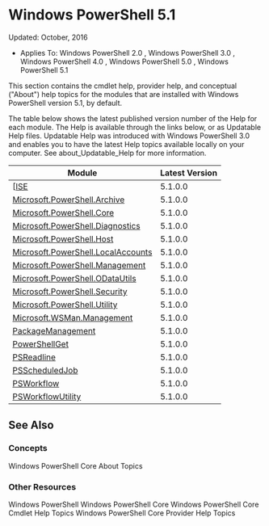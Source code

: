 # Windows PowerShell 5.1

Updated: October, 2016
- Applies To: Windows PowerShell 2.0
, Windows PowerShell 3.0
, Windows PowerShell 4.0
, Windows PowerShell 5.0
, Windows PowerShell 5.1

This section contains the cmdlet help, provider help,
and conceptual ("About") help topics for the modules that are installed with Windows PowerShell version 5.1, by default.

The table below shows the latest published version number of the Help for each module.
The Help is available through the links below, or as Updatable Help files.
Updatable Help was introduced with Windows PowerShell 3.0 and enables you to have the latest Help topics available locally on your computer.
See about_Updatable_Help for more information.

Module | Latest Version
----------------------------- | --------------
[[ISE](ISE/ISE.md) |5.1.0.0
[Microsoft.PowerShell.Archive](Microsoft.PowerShell.Archive/Microsoft.PowerShell.Archive.md) |5.1.0.0
[Microsoft.PowerShell.Core](Microsoft.PowerShell.Core/Microsoft.PowerShell.Core.md) |5.1.0.0
[Microsoft.PowerShell.Diagnostics](Microsoft.PowerShell.Diagnostics/Microsoft.PowerShell.Diagnostics.md) |5.1.0.0
[Microsoft.PowerShell.Host](Microsoft.PowerShell.Host/Microsoft.PowerShell.Host.md) |5.1.0.0
[Microsoft.PowerShell.LocalAccounts](Microsoft.PowerShell.LocalAccounts/Microsoft.PowerShell.LocalAccounts.md) |5.1.0.0
[Microsoft.PowerShell.Management](Microsoft.PowerShell.Management/Microsoft.PowerShell.Management.md) |5.1.0.0
[Microsoft.PowerShell.ODataUtils](Microsoft.PowerShell.ODataUtils/Microsoft.PowerShell.ODataUtils.md) |5.1.0.0
[Microsoft.PowerShell.Security](Microsoft.PowerShell.Security/Microsoft.PowerShell.Security.md) |5.1.0.0
[Microsoft.PowerShell.Utility](Microsoft.PowerShell.Utility/Microsoft.PowerShell.Utility.md) |5.1.0.0
[Microsoft.WSMan.Management](Microsoft.WSMan.Management/Microsoft.WSMan.Management.md) |5.1.0.0
[PackageManagement](PackageManagement/PackageManagement.md) |5.1.0.0
[PowerShellGet](PowerShellGet/PowerShellGet.md) |5.1.0.0
[PSReadline](PSReadline/PSReadline.md) |5.1.0.0
[PSScheduledJob](PSScheduledJob/PSScheduledJob.md) |5.1.0.0
[PSWorkflow](PSWorkflow/PSWorkflow.md) |5.1.0.0
[PSWorkflowUtility](PSWorkflowUtility/PSWorkflowUtility.md) |5.1.0.0


##  See Also
###  Concepts
Windows PowerShell Core About Topics

###  Other Resources
Windows PowerShell
Windows PowerShell Core
Windows PowerShell Core Cmdlet Help Topics
Windows PowerShell Core Provider Help Topics
